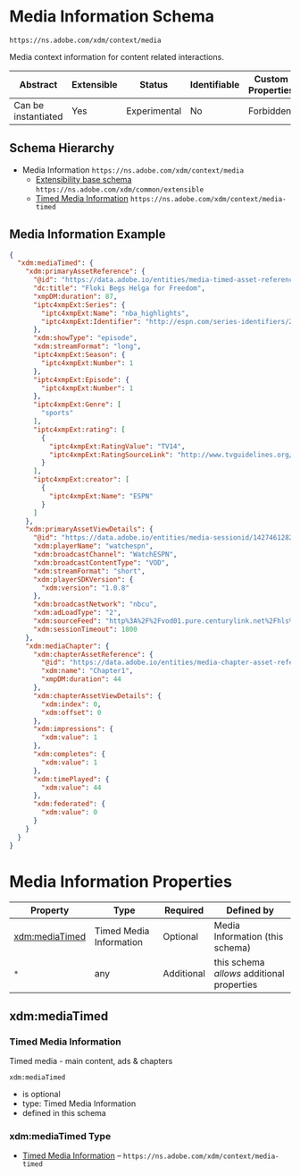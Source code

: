 
# Media Information Schema

```
https://ns.adobe.com/xdm/context/media
```

Media context information for content related interactions.

| Abstract | Extensible | Status | Identifiable | Custom Properties | Additional Properties | Defined In |
|----------|------------|--------|--------------|-------------------|-----------------------|------------|
| Can be instantiated | Yes | Experimental | No | Forbidden | Permitted | [context/media.schema.json](context/media.schema.json) |
## Schema Hierarchy

* Media Information `https://ns.adobe.com/xdm/context/media`
  * [Extensibility base schema](../common/extensible.schema.md) `https://ns.adobe.com/xdm/common/extensible`
  * [Timed Media Information](media-timed.schema.md) `https://ns.adobe.com/xdm/context/media-timed`


## Media Information Example
```json
{
  "xdm:mediaTimed": {
    "xdm:primaryAssetReference": {
      "@id": "https://data.adobe.io/entities/media-timed-asset-reference/15234430",
      "dc:title": "Floki Begs Helga for Freedom",
      "xmpDM:duration": 87,
      "iptc4xmpExt:Series": {
        "iptc4xmpExt:Name": "nba_highlights",
        "iptc4xmpExt:Identifier": "http://espn.com/series-identifiers/2613953"
      },
      "xdm:showType": "episode",
      "xdm:streamFormat": "long",
      "iptc4xmpExt:Season": {
        "iptc4xmpExt:Number": 1
      },
      "iptc4xmpExt:Episode": {
        "iptc4xmpExt:Number": 1
      },
      "iptc4xmpExt:Genre": [
        "sports"
      ],
      "iptc4xmpExt:rating": [
        {
          "iptc4xmpExt:RatingValue": "TV14",
          "iptc4xmpExt:RatingSourceLink": "http://www.tvguidelines.org/ratings.htm"
        }
      ],
      "iptc4xmpExt:creator": [
        {
          "iptc4xmpExt:Name": "ESPN"
        }
      ]
    },
    "xdm:primaryAssetViewDetails": {
      "@id": "https://data.adobe.io/entities/media-sessionid/1427461282884250114230",
      "xdm:playerName": "watchespn",
      "xdm:broadcastChannel": "WatchESPN",
      "xdm:broadcastContentType": "VOD",
      "xdm:streamFormat": "short",
      "xdm:playerSDKVersion": {
        "xdm:version": "1.0.8"
      },
      "xdm:broadcastNetwork": "nbcu",
      "xdm:adLoadType": "2",
      "xdm:sourceFeed": "http%3A%2F%2Fvod01.pure.centurylink.net%2Fhls%2Fvu%2F9083406%2FVUBX0280890106690980_38_3_M_HD.m3u8",
      "xdm:sessionTimeout": 1800
    },
    "xdm:mediaChapter": {
      "xdm:chapterAssetReference": {
        "@id": "https://data.adobe.io/entities/media-chapter-asset-reference/2144511",
        "xdm:name": "Chapter1",
        "xmpDM:duration": 44
      },
      "xdm:chapterAssetViewDetails": {
        "xdm:index": 0,
        "xdm:offset": 0
      },
      "xdm:impressions": {
        "xdm:value": 1
      },
      "xdm:completes": {
        "xdm:value": 1
      },
      "xdm:timePlayed": {
        "xdm:value": 44
      },
      "xdm:federated": {
        "xdm:value": 0
      }
    }
  }
}
```

# Media Information Properties

| Property | Type | Required | Defined by |
|----------|------|----------|------------|
| [xdm:mediaTimed](#xdmmediatimed) | Timed Media Information | Optional | Media Information (this schema) |
| `*` | any | Additional | this schema *allows* additional properties |

## xdm:mediaTimed
### Timed Media Information

Timed media - main content, ads & chapters

`xdm:mediaTimed`
* is optional
* type: Timed Media Information
* defined in this schema

### xdm:mediaTimed Type


* [Timed Media Information](media-timed.schema.md) – `https://ns.adobe.com/xdm/context/media-timed`




